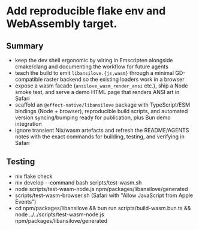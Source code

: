 
# Add reproducible flake env and WebAssembly target.
## Summary
- keep the dev shell ergonomic by wiring in Emscripten alongside cmake/clang and documenting the workflow for future agents
- teach the build to emit `libansilove.{js,wasm}` through a minimal GD-compatible raster backend so the existing loaders work in a browser
- expose a wasm facade (`ansilove_wasm_render_ansi` etc.), ship a Node smoke test, and serve a demo HTML page that renders ANSI art in Safari
- scaffold an `@effect-native/libansilove` package with TypeScript/ESM bindings (Node + browser), reproducible build scripts, and automated version syncing/bumping ready for publication, plus Bun demo integration
- ignore transient Nix/wasm artefacts and refresh the README/AGENTS notes with the exact commands for building, testing, and verifying in Safari

## Testing
- nix flake check
- nix develop --command bash scripts/test-wasm.sh
- node scripts/test-wasm-node.js npm/packages/libansilove/generated
- scripts/test-wasm-browser.sh (Safari with "Allow JavaScript from Apple Events")
- cd npm/packages/libansilove && bun run scripts/build-wasm.bun.ts && node ../../scripts/test-wasm-node.js npm/packages/libansilove/generated
